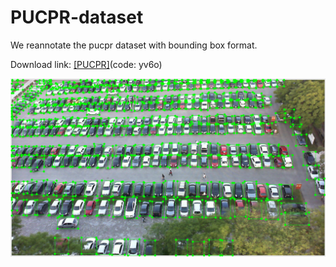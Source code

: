 # PUCPR-dataset

We reannotate the pucpr dataset with bounding box format.

Download link: [[PUCPR]](https://pan.baidu.com/s/1ygv2wo1vFyqZay0pY1eRQQ)(code: yv6o) 

![image](https://github.com/fengkaibit/PUCPR-dataset/blob/main/imgs/img.png)
